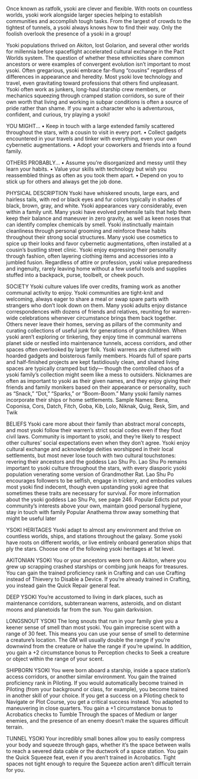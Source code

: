 Once known as ratfolk, ysoki are clever and flexible. With roots on countless worlds, ysoki work
alongside larger species helping to establish communities and accomplish tough tasks. From the
largest of crowds to the tightest of tunnels, a ysoki always knows how to find their way. Only
the foolish overlook the presence of a ysoki in a group!


Ysoki populations thrived on Akiton, lost Golarion, and several other worlds
for millennia before spaceflight accelerated cultural exchange in the Pact
Worlds system. The question of whether these ethnicities share common ancestors or
were examples of convergent evolution isn’t important to most ysoki. Often gregarious,
ysoki embrace far-flung “cousins” regardless of differences in appearance and heredity.
Most ysoki love technology and travel, even gravitating toward professions
that others find unpleasant. Ysoki often work as
junkers, long-haul starship crew members,
or mechanics squeezing through cramped
station corridors, so sure of their own
worth that living and working in subpar
conditions is often a source of pride
rather than shame. If you want a character
who is adventurous, confident, and curious,
try playing a ysoki!

YOU MIGHT...
• Keep in touch with a large extended family
scattered throughout the stars, with a cousin to
visit in every port.
• Collect gadgets encountered in your travels and
tinker with everything, even your own cybernetic
augmentations.
• Adopt your coworkers and friends into a found
family.

OTHERS PROBABLY...
• Assume you’re disorganized and messy until they
learn your habits.
• Value your skills with technology but wish you
reassembled things as often as you took them apart.
• Depend on you to stick up for others and always get
the job done.

PHYSICAL DESCRIPTION
Ysoki have whiskered snouts, large ears, and hairless tails,
with red or black eyes and fur colors typically in shades
of black, brown, gray, and white. Ysoki appearances vary
considerably, even within a family unit. Many ysoki have
evolved prehensile tails that help them keep their balance
and maneuver in zero gravity, as well as keen noses that can
identify complex chemicals by smell.
Ysoki instinctually maintain cleanliness through personal
grooming and reinforce these habits throughout their strong
social structures. Many ysoki use cosmetics to spice up their
looks and favor cybernetic augmentations, often installed at
a cousin’s bustling street clinic. Ysoki enjoy expressing their
personality through fashion, often layering clothing items
and accessories into a jumbled fusion. Regardless of attire
or profession, ysoki value preparedness and ingenuity, rarely
leaving home without a few useful tools and supplies stuffed
into a backpack, purse, toolbelt, or cheek pouch.

SOCIETY
Ysoki culture values life over credits, framing work as another
communal activity to enjoy. Ysoki communities are tight-knit
and welcoming, always eager to share a meal or swap spare
parts with strangers who don’t look down on them. Many ysoki
adults enjoy distance correspondences with dozens of friends
and relatives, reuniting for warren-wide celebrations whenever
circumstance brings them back together. Others never leave
their homes, serving as pillars of the community and curating
collections of useful junk for generations of grandchildren.
When ysoki aren’t exploring or tinkering, they enjoy time
in communal warrens planet side or nestled into maintenance
tunnels, access corridors, and other spaces often overlooked
by larger folk. Ysoki warrens are cluttered with hoarded
gadgets and boisterous family members. Hoards full of spare
parts and half-finished projects are kept fastidiously clean,
and shared living spaces are typically cramped but tidy—
though the controlled chaos of a ysoki family’s collection
might seem like a mess to outsiders.
Nicknames are often as important to ysoki as their given
names, and they enjoy giving their friends and family
monikers based on their appearance or personality, such as
“Snack,” “Dot,” “Sparks,” or “Boom-Boom.” Many ysoki family
names incorporate their ships or home settlements.
Sample Names: Bena, Coponisa, Cors, Datch, Fitch, Goba,
Kib, Lolo, Niknak, Quig, Resk, Sim, and Twik

BELIEFS
Ysoki care more about their family than abstract moral
concepts, and most ysoki follow their warren’s strict social
codes even if they flout civil laws. Community is important
to ysoki, and they’re likely to respect other cultures’ social
expectations even when they don’t agree.
Ysoki enjoy cultural exchange and acknowledge deities
worshipped in their local settlements, but most never
lose touch with two cultural touchstones: revering their
ancestors and the goddess Lao Shu Po. Lao Shu Po remains
important to ysoki culture throughout the stars, with
every diasporic ysoki population venerating some version
of Grandmother Rat. Lao Shu Po encourages followers to
be selfish, engage in trickery, and embodies values most
ysoki find indecent, though even upstanding ysoki agree
that sometimes these traits are necessary for survival. For
more information about the ysoki goddess Lao Shu Po, see
page 246.
Popular Edicts put your community’s interests above your
own, maintain good personal hygiene, stay in touch with
family
Popular Anathema throw away something that might be
useful later

YSOKI HERITAGES
Ysoki adapt to almost any environment and thrive on
countless worlds, ships, and stations throughout the galaxy.
Some ysoki have roots on different worlds, or live entirely
onboard generation ships that ply the stars. Choose one of
the following ysoki heritages at 1st level.

AKITONIAN YSOKI
You or your ancestors were born on Akiton, where you
grew up scrapping crashed starships or combing junk heaps
for treasures. You can gain the trained proficiency rank in
Crafting and can use Crafting instead of Thievery to Disable a
Device. If you’re already trained in Crafting, you instead gain
the Quick Repair general feat.

DEEP YSOKI
You’re accustomed to living in dark places, such as
maintenance corridors, subterranean warrens, asteroids,
and on distant moons and planetoids far from the sun. You
gain darkvision.

LONGSNOUT YSOKI
The long snouts that run in your family give you a keener
sense of smell than most ysoki. You gain imprecise scent with
a range of 30 feet. This means you can use your sense of smell
to determine a creature’s location. The GM will usually double
the range if you’re downwind from the creature or halve the
range if you’re upwind.
In addition, you gain a +2 circumstance bonus to
Perception checks to Seek a creature or object within the
range of your scent.

SHIPBORN YSOKI
You were born aboard a starship, inside a space station’s access
corridors, or another similar environment. You gain the trained
proficiency rank in Piloting. If you would automatically become
trained in Piloting (from your background or class, for example),
you become trained in another skill of your choice. If you get a
success on a Piloting check to Navigate or Plot Course, you get
a critical success instead.
You adapted to maneuvering in close quarters. You gain a +1
circumstance bonus to Acrobatics checks to Tumble Through
the spaces of Medium or larger enemies, and the presence of
an enemy doesn’t make the squares difficult terrain.

TUNNEL YSOKI
Your incredibly small bones allow you to easily compress
your body and squeeze through gaps, whether it’s the space
between walls to reach a severed data cable or the ductwork
of a space station. You gain the Quick Squeeze feat, even if
you aren’t trained in Acrobatics. Tight spaces not tight enough
to require the Squeeze action aren’t difficult terrain for you.